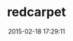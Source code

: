 ---
layout: post
title:  "redcarpet"
repo:   "vmg/redcarpet"
date:   2015-02-18 17:29:11
gemurl: http://github.com/vmg/redcarpet
---